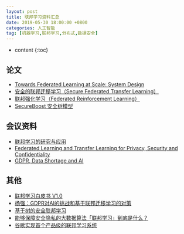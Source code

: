 ```yaml
---
layout: post
title: 联邦学习资料汇总
date: 2019-05-30 18:00:00 +0800
categories: 人工智能
tag: [机器学习,联邦学习,分布式,数据安全]
---
```

* content
{:toc}



## 论文
- [Towards Federated Learning at Scale: System Design
](https://arxiv.org/pdf/1902.01046)
- [安全的联邦迁移学习（Secure Federated Transfer Learning）](arxiv.org/abs/1812.03337)
- [联邦强化学习（Federated Reinforcement Learning）](arxiv.org/abs/1901.08755)
- [SecureBoost 安全树模型](arxiv.org/abs/1901.08755)

## 会议资料
- [联邦学习的研究与应用](https://img.fedai.org.cn/fedweb/1553845987342.pdf)
- [Federated Learning and Transfer Learning for Privacy,
Security and Confidentiality](https://img.fedai.org.cn/fedweb/1552916850679.pdf)
- [GDPR, Data Shortage and AI](https://img.fedai.org.cn/fedweb/1552916659436.pdf)


## 其他
- [联邦学习白皮书 V1.0](https://img.fedai.org.cn/fedweb/1552917119598.pdf)
- [杨强：GDPR对AI的挑战和基于联邦迁移学习的对策](https://zhuanlan.zhihu.com/p/42646278)
- [基于树的安全联邦学习](http://www.paperweekly.site/papers/notes/668)
- [能够保障安全隐私的大数据算法「联邦学习」到底是什么？](https://www.chainnews.com/articles/769415855789.htm)
- [谷歌实现首个产品级的联邦学习系统](http://www.ishenping.com/ArtInfo/213572.html)